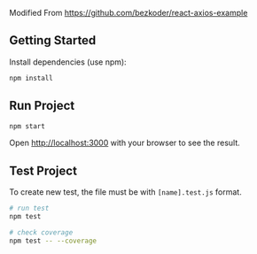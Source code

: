 Modified From https://github.com/bezkoder/react-axios-example
## Getting Started

Install dependencies (use npm):

```sh
npm install
```

## Run Project

```sh
npm start
```

Open [http://localhost:3000](http://localhost:3000) with your browser to see the result.

## Test Project

To create new test, the file must be with `[name].test.js` format.
```sh
# run test
npm test

# check coverage
npm test -- --coverage
```
